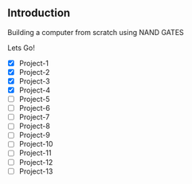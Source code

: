 ## Introduction
Building a computer from scratch using NAND GATES

Lets Go!


- [x] Project-1
- [x] Project-2
- [x] Project-3
- [x] Project-4
- [ ] Project-5
- [ ] Project-6
- [ ] Project-7
- [ ] Project-8
- [ ] Project-9
- [ ] Project-10
- [ ] Project-11
- [ ] Project-12
- [ ] Project-13 
